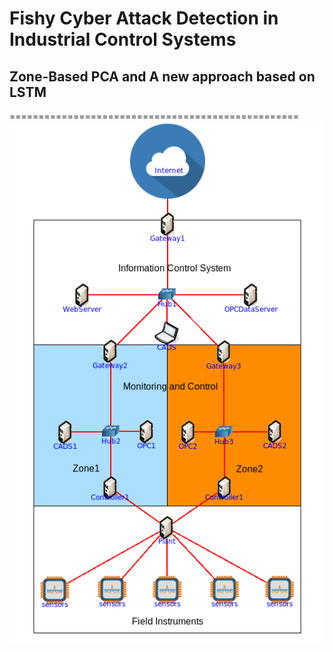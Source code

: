 # Fishy Cyber Attack Detection in Industrial Control Systems
## Zone-Based PCA and A new approach based on LSTM
==================================================
<img src="ControlNetwork.png"></img>